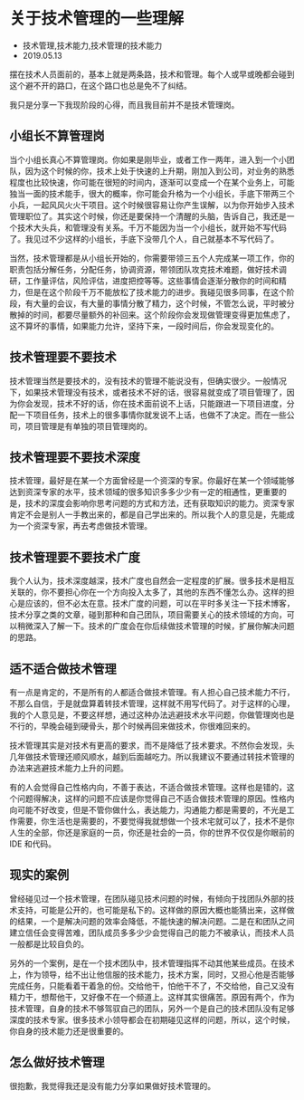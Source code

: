# 关于技术管理的一些理解
- 技术管理,技术能力,技术管理的技术能力
- 2019.05.13

摆在技术人员面前的，基本上就是两条路，技术和管理。每个人或早或晚都会碰到这个避不开的路口，在这个路口也总是免不了纠结。

我只是分享一下我现阶段的心得，而且我目前并不是技术管理岗。

## 小组长不算管理岗

当个小组长真心不算管理岗。你如果是刚毕业，或者工作一两年，进入到一个小团队，因为这个时候的你，技术上处于快速的上升期，刚加入到公司，对业务的熟悉程度也比较快速，你可能在很短的时间内，逐渐可以变成一个在某个业务上，可能独当一面的技术能手，很大的概率，你可能会升格为一个小组长，手底下带两三个小兵，一起风风火火干项目。这个时候很容易让你产生误解，以为你开始步入技术管理职位了。其实这个时候，你还是要保持一个清醒的头脑，告诉自己，我还是一个技术大头兵，和管理没有关系。千万不能因为当一个小组长，就开始不写代码了。我见过不少这样的小组长，手底下没带几个人，自己就基本不写代码了。

当然，技术管理都是从小组长开始的，你需要带领三五个人完成某一项工作，你的职责包括分解任务，分配任务，协调资源，带领团队攻克技术难题，做好技术调研，工作量评估，风险评估，进度把控等等。这些事情会逐渐分散你的时间和精力，但是在这个阶段千万不能放松了技术能力的进步。我碰见很多同事，在这个阶段，有大量的会议，有大量的事情分散了精力，这个时候，不管怎么说，平时被分散掉的时间，都要尽量额外的补回来。这个阶段你会发现做管理变得更加焦虑了，这不算坏的事情，如果能力允许，坚持下来，一段时间后，你会发现变化的。

## 技术管理要不要技术

技术管理当然是要技术的，没有技术的管理不能说没有，但确实很少。一般情况下，如果技术管理没有技术，或者技术不好的话，很容易就变成了项目管理了，因为你会发现，技术不好的话，你在技术面前说不上话，只能跟进一下项目进度，分配一下项目任务，技术上的很多事情你就发说不上话，也做不了决定。而在一些公司，项目管理是有单独的项目管理岗的。

## 技术管理要不要技术深度

技术管理，最好是在某一个方面曾经是一个资深的专家。你最好在某一个领域能够达到资深专家的水平，技术领域的很多知识多多少少有一定的相通性，更重要的是，技术的深度会影响你思考问题的方式和方法，还有获取知识的能力。资深专家肯定不会是别人一手教出来的，都是自己学出来的。所以我个人的意见是，先能成为一个资深专家，再去考虑做技术管理。

## 技术管理要不要技术广度

我个人认为，技术深度越深，技术广度也自然会一定程度的扩展。很多技术是相互关联的，你不要担心你在一个方向投入太多了，其他的东西不懂怎么办。这样的担心是应该的，但不必太在意。技术广度的问题，可以在平时多关注一下技术博客，技术分享之类的文章，碰到那种和自己团队，项目需要关心的技术领域的方向，可以稍微深入了解一下。技术的广度会在你后续做技术管理的时候，扩展你解决问题的思路。

## 适不适合做技术管理

有一点是肯定的，不是所有的人都适合做技术管理。有人担心自己技术能力不行，不那么自信，于是就盘算着转技术管理，这样就不用写代码了。对于这样的心理，我的个人意见是，不要这样想，通过这种办法逃避技术水平问题，你做管理岗也是不行的，早晚会碰到硬骨头，那个时候再回来做技术，你很难回来的。

技术管理其实是对技术有更高的要求，而不是降低了技术要求。不然你会发现，头几年做技术管理还顺风顺水，越到后面越吃力。所以我建议不要通过转技术管理的办法来逃避技术能力上升的问题。

有的人会觉得自己性格内向，不善于表达，不适合做技术管理。这样也是错的，这个问题得解决，这样的问题不应该是你觉得自己不适合做技术管理的原因。性格内向可能不好改变，但是不管你做什么，表达能力，沟通能力都是需要的，不光是工作需要，你生活也是需要的，不要觉得我就想做一个技术宅就可以了，技术不是你人生的全部，你还是家庭的一员，你还是社会的一员，你的世界不仅仅是你眼前的 IDE 和代码。

## 现实的案例

曾经碰见过一个技术管理，在团队碰见技术问题的时候，有倾向于找团队外部的技术支持，可能是公开的，也可能是私下的。这样做的原因大概也能猜出来，这样做的结果，一个是解决问题的效率会降低，不能快速的解决问题。二是在和团队之间建立信任会变得苦难，团队成员多多少少会觉得自己的能力不被承认，而技术人员一般都是比较自负的。

另外的一个案例，是在一个技术团队中，技术管理指挥不动其他某些成员。在技术上，作为领导，给不出让他信服的技术能力，技术方案，同时，又担心他是否能够完成任务，只能看着干着急的份。交给他干，怕他干不了，不交给他，自己又没有精力干，想帮他干，又好像不在一个频道上。这样其实很痛苦。原因有两个，作为技术管理，自身的技术不够驾驭自己的团队，另外一个是自己的技术团队没有足够深度的技术专家。很多技术小领导都会在初期碰见这样的问题，所以，这个时候，你自身的技术能力还是很重要的。

## 怎么做好技术管理

很抱歉，我觉得我还是没有能力分享如果做好技术管理的。

